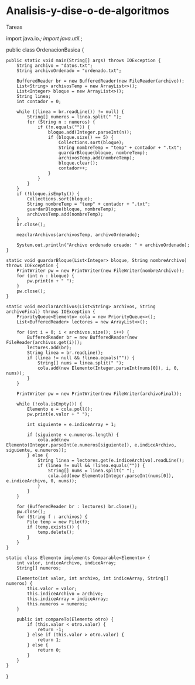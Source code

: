 # Analisis-y-dise-o-de-algoritmos
Tareas



import java.io.*;
import java.util.*;

public class OrdenacionBasica {

    public static void main(String[] args) throws IOException {
        String archivo = "datos.txt";
        String archivoOrdenado = "ordenado.txt";

        BufferedReader br = new BufferedReader(new FileReader(archivo));
        List<String> archivosTemp = new ArrayList<>();
        List<Integer> bloque = new ArrayList<>();
        String linea;
        int contador = 0;

        while ((linea = br.readLine()) != null) {
            String[] numeros = linea.split(" ");
            for (String n : numeros) {
                if (!n.equals("")) {
                    bloque.add(Integer.parseInt(n));
                    if (bloque.size() == 5) {
                        Collections.sort(bloque);
                        String nombreTemp = "temp" + contador + ".txt";
                        guardarBloque(bloque, nombreTemp);
                        archivosTemp.add(nombreTemp);
                        bloque.clear();
                        contador++;
                    }
                }
            }
        }
        if (!bloque.isEmpty()) {
            Collections.sort(bloque);
            String nombreTemp = "temp" + contador + ".txt";
            guardarBloque(bloque, nombreTemp);
            archivosTemp.add(nombreTemp);
        }
        br.close();

        mezclarArchivos(archivosTemp, archivoOrdenado);

        System.out.println("Archivo ordenado creado: " + archivoOrdenado);
    }

    static void guardarBloque(List<Integer> bloque, String nombreArchivo) throws IOException {
        PrintWriter pw = new PrintWriter(new FileWriter(nombreArchivo));
        for (int n : bloque) {
            pw.print(n + " ");
        }
        pw.close();
    }

    static void mezclarArchivos(List<String> archivos, String archivoFinal) throws IOException {
        PriorityQueue<Elemento> cola = new PriorityQueue<>();
        List<BufferedReader> lectores = new ArrayList<>();

        for (int i = 0; i < archivos.size(); i++) {
            BufferedReader br = new BufferedReader(new FileReader(archivos.get(i)));
            lectores.add(br);
            String linea = br.readLine();
            if (linea != null && !linea.equals("")) {
                String[] nums = linea.split(" ");
                cola.add(new Elemento(Integer.parseInt(nums[0]), i, 0, nums));
            }
        }

        PrintWriter pw = new PrintWriter(new FileWriter(archivoFinal));

        while (!cola.isEmpty()) {
            Elemento e = cola.poll();
            pw.print(e.valor + " ");

            int siguiente = e.indiceArray + 1;

            if (siguiente < e.numeros.length) {
                cola.add(new Elemento(Integer.parseInt(e.numeros[siguiente]), e.indiceArchivo, siguiente, e.numeros));
            } else {
                String linea = lectores.get(e.indiceArchivo).readLine();
                if (linea != null && !linea.equals("")) {
                    String[] nums = linea.split(" ");
                    cola.add(new Elemento(Integer.parseInt(nums[0]), e.indiceArchivo, 0, nums));
                }
            }
        }

        for (BufferedReader br : lectores) br.close();
        pw.close();
        for (String f : archivos) {
            File temp = new File(f);
            if (temp.exists()) {
                temp.delete();
            }
        }
    }

    static class Elemento implements Comparable<Elemento> {
        int valor, indiceArchivo, indiceArray;
        String[] numeros;

        Elemento(int valor, int archivo, int indiceArray, String[] numeros) {
            this.valor = valor;
            this.indiceArchivo = archivo;
            this.indiceArray = indiceArray;
            this.numeros = numeros;
        }

        public int compareTo(Elemento otro) {
            if (this.valor < otro.valor) {
                return -1;
            } else if (this.valor > otro.valor) {
                return 1;
            } else {
                return 0;
            }
        }
    }
}
